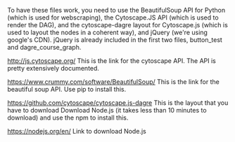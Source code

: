 To have these files work, you need to use the BeautifulSoup API for Python (which is used for webscraping), the Cytoscape.JS API (which is used to render the DAG), and the cytoscape-dagre layout for Cytoscape.js (which is used to layout the nodes in a coherent way), and jQuery (we're using google's CDN).
jQuery is already included in the first two files, button_test and dagre_course_graph.

http://js.cytoscape.org/
This is the link for the cytoscape API.
The API is pretty extensively documented.


https://www.crummy.com/software/BeautifulSoup/
This is the link for the beautiful soup API.
Use pip to install this.


https://github.com/cytoscape/cytoscape.js-dagre
This is the layout that you have to download
Download Node.js (it takes less than 10 minutes to download) and use the npm to install this.

https://nodejs.org/en/
Link to download Node.js
